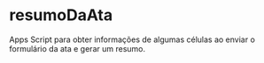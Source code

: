 # resumoDaAta
Apps Script para obter informações de algumas células ao enviar o formulário da ata e gerar um resumo.
